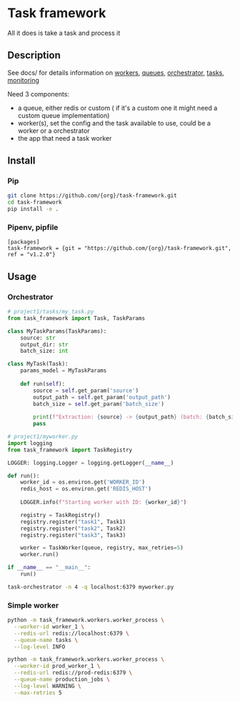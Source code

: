 # Task framework

All it does is take a task and process it


## Description
See docs/ for details information on [workers](docs/worker.md), [queues](docs/queue.md), [orchestrator](docs/orchestrator.md), [tasks](docs/task.md), [monitoring](docs/monitoring.md)

Need 3 components:
- a queue, either redis or custom ( if it's a custom one it might need a custom queue implementation)
- worker(s), set the config and the task available to use, could be a worker or a orchestrator
- the app that need a task worker

## Install
### Pip
```sh
git clone https://github.com/{org}/task-framework.git
cd task-framework
pip install -e . 
```

### Pipenv, pipfile
```
[packages]
task-framework = {git = "https://github.com/{org}/task-framework.git", ref = "v1.2.0"}
```


## Usage

### Orchestrator
```python
# project1/tasks/my_task.py
from task_framework import Task, TaskParams

class MyTaskParams(TaskParams):
    source: str
    output_dir: str
    batch_size: int

class MyTask(Task):
    params_model = MyTaskParams
    
    def run(self):
        source = self.get_param('source')
        output_path = self.get_param('output_path')
        batch_size = self.get_param('batch_size')
        
        print(f"Extraction: {source} -> {output_path} (batch: {batch_size})")
        pass
```

```python
# project1/myworker.py
import logging
from task_framework import TaskRegistry

LOGGER: logging.Logger = logging.getLogger(__name__)

def run():
    worker_id = os.environ.get('WORKER_ID')
    redis_host = os.environ.get('REDIS_HOST')
    
    LOGGER.info(f"Starting worker with ID: {worker_id}")

    registry = TaskRegistry()
    registry.register("task1", Task1)
    registry.register("task2", Task2)
    registry.register("task3", Task3)

    worker = TaskWorker(queue, registry, max_retries=5)
    worker.run()

if __name__ == "__main__":
    run()
```
        

```sh
task-orchestrator -n 4 -q localhost:6379 myworker.py
```

### Simple worker

```sh
python -m task_framework.workers.worker_process \
  --worker-id worker_1 \
  --redis-url redis://localhost:6379 \
  --queue-name tasks \
  --log-level INFO
``` 

```sh
python -m task_framework.workers.worker_process \
  --worker-id prod_worker_1 \
  --redis-url redis://prod-redis:6379 \
  --queue-name production_jobs \
  --log-level WARNING \
  --max-retries 5
```
